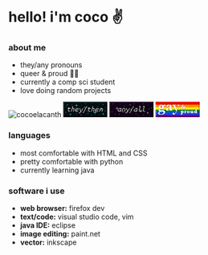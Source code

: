 # hello! i'm coco ✌️
### about me
* they/any pronouns
* queer & proud 🏳️‍🌈
* currently a comp sci student
* love doing random projects

![cocoelacanth](img/cocoelacanth.gif) ![they/them](img/they-them.png) ![any/all](img/any-all.png) ![gay & proud](img/gay-n-proud.png)

### languages
* most comfortable with HTML and CSS
* pretty comfortable with python
* currently learning java

### software i use
* **web browser:** firefox dev
* **text/code:** visual studio code, vim
* **java IDE:** eclipse
* **image editing:** paint.net
* **vector:** inkscape

